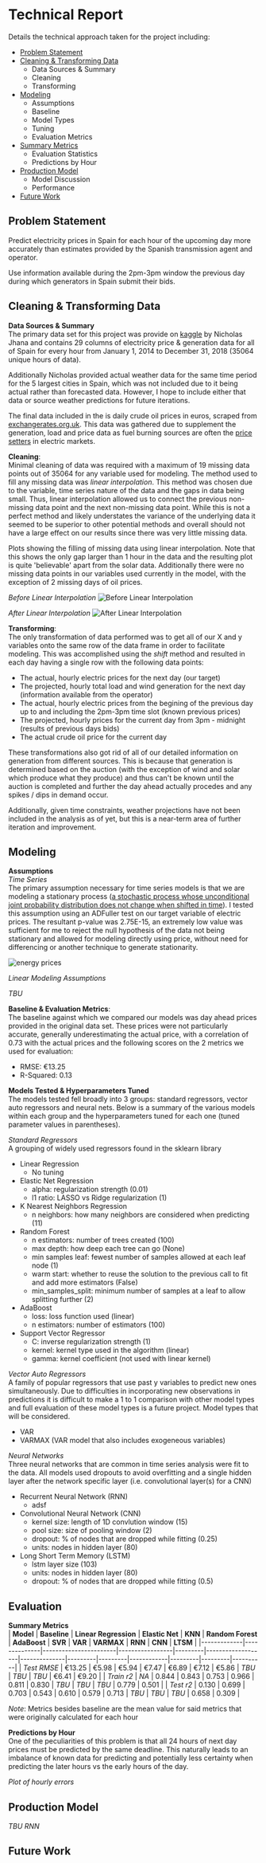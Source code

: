 # Technical Report

Details the technical approach taken for the project including:
- [Problem Statement](#Problem-Statement)
- [Cleaning & Transforming Data](#Cleaning-&-Transforming-Data)
  - Data Sources & Summary
  - Cleaning
  - Transforming
- [Modeling](#Modeling)
  - Assumptions
  - Baseline
  - Model Types
  - Tuning
  - Evaluation Metrics
- [Summary Metrics](#Summary-Metrics)
  - Evaluation Statistics
  - Predictions by Hour
- [Production Model](#Production-Model)
  - Model Discussion
  - Performance
- [Future Work](#Future-Work)

## Problem Statement

Predict electricity prices in Spain for each hour of the upcoming day more accurately than estimates provided by the Spanish transmission agent and operator. 

Use information available during the 2pm-3pm window the previous day during which generators in Spain submit their bids. 

## Cleaning & Transforming Data

**Data Sources & Summary**<br>
The primary data set for this project was provide on [kaggle](https://www.kaggle.com/nicholasjhana/energy-consumption-generation-prices-and-weather) by Nicholas Jhana and contains 29 columns of electricity price & generation data for all of Spain for every hour from January 1, 2014 to December 31, 2018 (35064 unique hours of data). 

Additionally Nicholas provided actual weather data for the same time period for the 5 largest cities in Spain, which was not included due to it being actual rather than forecasted data. However, I hope to include either that data or source weather predictions for future iterations.

The final data included in the is daily crude oil prices in euros, scraped from [exchangerates.org.uk](https://www.exchangerates.org.uk/commodities/OIL-EUR-history.html). This data was gathered due to supplement the generation, load and price data as fuel burning sources are often the [price setters](https://www.businessjuice.co.uk/energy-guides/what-drives-the-price-of-electricity/) in electric markets.

**Cleaning**:<br>
Minimal cleaning of data was required with a maximum of 19 missing data points out of 35064 for any variable used for modeling. The method used to fill any missing data was *linear interpolation*. This method was chosen due to the variable, time series nature of the data and the gaps in data being small. Thus, linear interpolation allowed us to connect the previous non-missing data point and the next non-missing data point. While this is not a perfect method and likely understates the variance of the underlying data it seemed to be superior to other potential methods and overall should not have a large effect on our results since there was very little missing data.

Plots showing the filling of missing data using linear interpolation. Note that this shows the only gap larger than 1 hour in the data and the resulting plot is quite 'believable' apart from the solar data. Additionally there were no missing data points in our variables used currently in the model, with the exception of 2 missing days of oil prices.

*Before Linear Interpolation*
![Before Linear Interpolation](./Visuals/top_gen_missing.png)

*After Linear Interpolation*
![After Linear Interpolation](./Visuals/top_generation.png)

**Transforming**:<br>
The only transformation of data performed was to get all of our X and y variables onto the same row of the data frame in order to facilitate modeling. This was accomplished using the *shift* method and resulted in each day having a single row with the following data points:
- The actual, hourly electric prices for the next day (our target)
- The projected, hourly total load and wind generation for the next day (information available from the operator)
- The actual, hourly electric prices from the begining of the previous day up to and including the 2pm-3pm time slot (known previous prices)
- The projected, hourly prices for the current day from 3pm - midnight (results of previous days bids)
- The actual crude oil price for the current day

These transformations also got rid of all of our detailed information on generation from different sources. This is because that generation is determined based on the auction (with the exception of wind and solar which produce what they produce) and thus can't be known until the auction is completed and further the day ahead actually procedes and any spikes / dips in demand occur.

Additionally, given time constraints, weather projections have not been included in the analysis as of yet, but this is a near-term area of further iteration and improvement.

## Modeling

**Assumptions**<br>
*Time Series*<br>
The primary assumption necessary for time series models is that we are modeling a stationary process ([a stochastic process whose unconditional joint probability distribution does not change when shifted in time](https://en.wikipedia.org/wiki/Stationary_process)). I tested this assumption using an ADFuller test on our target variable of electric prices. The resultant p-value was 2.75E-15, an extremely low value was sufficient for me to reject the null hypothesis of the data not being stationary and allowed for modeling directly using price, without need for differencing or another technique to generate stationarity.

![energy prices](./Visuals/prices.png)

*Linear Modeling Assumptions*

*TBU*

**Baseline & Evaluation Metrics**:<br>
The baseline against which we compared our models was day ahead prices provided in the original data set. These prices were not particularly accurate, generally underestimating the actual price, with a correlation of 0.73 with the actual prices and the following scores on the 2 metrics we used for evaluation:
- RMSE: €13.25
- R-Squared: 0.13

**Models Tested & Hyperparameters Tuned**<br>
The models tested fell broadly into 3 groups: standard regressors, vector auto regressors and neural nets. Below is a summary of the various models within each group and the hyperparameters tuned for each one (tuned parameter values in parentheses).

*Standard Regressors*<br>
A grouping of widely used regressors found in the sklearn library
- Linear Regression
  - No tuning
- Elastic Net Regression
  - alpha: regularization strength (0.01)
  - l1 ratio: LASSO vs Ridge regularization (1)
- K Nearest Neighbors Regression
  - n neighbors: how many neighbors are considered when predicting (11)
- Random Forest
  - n estimators: number of trees created (100)
  - max depth: how deep each tree can go (None)
  - min samples leaf: fewest number of samples allowed at each leaf node (1)
  - warm start: whether to reuse the solution to the previous call to fit and add more estimators (False)
  - min_samples_split: minimum number of samples at a leaf to allow splitting further (2)
- AdaBoost
  - loss: loss function used (linear)
  - n estimators: number of estimators (100)
- Support Vector Regressor
  - C: inverse regularization strength (1)
  - kernel: kernel type used in the algorithm (linear)
  - gamma: kernel coefficient (not used with linear kernel)
  
*Vector Auto Regressors*<br>
A family of popular regressors that use past y variables to predict new ones simultaneously. Due to difficulties in incorporating new observations in predictions it is difficult to make a 1 to 1 comparison with other model types and full evaluation of these model types is a future project. Model types that will be considered.
- VAR
- VARMAX (VAR model that also includes exogeneous variables)

*Neural Networks*<br>
Three neural networks that are common in time series analysis were fit to the data. All models used dropouts to avoid overfitting and a single hidden layer after the network specific layer (i.e. convolutional layer(s) for a CNN)
- Recurrent Neural Network (RNN)
  - adsf
- Convolutional Neural Network (CNN)
  - kernel size: length of 1D convlution window (15)
  - pool size: size of pooling window (2)
  - dropout: % of nodes that are dropped while fitting (0.25)
  - units: nodes in hidden layer (80)
- Long Short Term Memory (LSTM)
  - lstm layer size (103)
  - units: nodes in hidden layer (80)
  - dropout: % of nodes that are dropped while fitting (0.5)
  
## Evaluation

**Summary Metrics**<br>
| **Model**   | **Baseline** | **Linear Regression** | **Elastic Net** | **KNN** | **Random Forest** | **AdaBoost** | **SVR** | **VAR** | **VARMAX** | **RNN** | **CNN** | **LTSM** |
|-------------|--------------|-----------------------|-----------------|---------|-------------------|--------------|---------|---------|------------|---------|---------|----------|
| *Test RMSE* | €13.25       | €5.98                 | €5.94           | €7.47   | €6.89             | €7.12        | €5.86   | *TBU*   | *TBU*      | *TBU*   | €6.41   | €9.20    |
| *Train r2*  | *NA*         | 0.844                 | 0.843           | 0.753   | 0.966             | 0.811        | 0.830   | *TBU*   | *TBU*      | *TBU*   | 0.779   | 0.501    |
| *Test r2*   | 0.130        | 0.699                 | 0.703           | 0.543   | 0.610             | 0.579        | 0.713   | *TBU*   | *TBU*      | *TBU*   | 0.658   | 0.309    |

*Note*: Metrics besides baseline are the mean value for said metrics that were originally calculated for each hour

**Predictions by Hour**<br>
One of the peculiarities of this problem is that all 24 hours of next day prices must be predicted by the same deadline. This naturally leads to an imbalance of known data for predicting and potentially less certainty when predicting the later hours vs the early hours of the day.

*Plot of hourly errors*

## Production Model

*TBU RNN*

## Future Work
